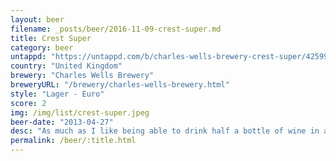 ```yaml
---
layout: beer
filename: _posts/beer/2016-11-09-crest-super.md
title: Crest Super
category: beer
untappd: "https://untappd.com/b/charles-wells-brewery-crest-super/42599"
country: "United Kingdom"
brewery: "Charles Wells Brewery"
breweryURL: "/brewery/charles-wells-brewery.html"
style: "Lager - Euro"
score: 2
img: /img/list/crest-super.jpeg
beer-date: "2013-04-27"
desc: "As much as I like being able to drink half a bottle of wine in a single can of beer, this is just foul"
permalink: /beer/:title.html
---
```

